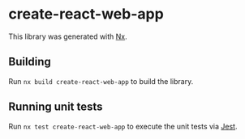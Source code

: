 # create-react-web-app

This library was generated with [Nx](https://nx.dev).

## Building

Run `nx build create-react-web-app` to build the library.

## Running unit tests

Run `nx test create-react-web-app` to execute the unit tests via [Jest](https://jestjs.io).
